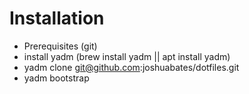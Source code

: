 # Installation
- Prerequisites (git)
- install yadm (brew install yadm || apt install yadm)
- yadm clone git@github.com:joshuabates/dotfiles.git
- yadm bootstrap
